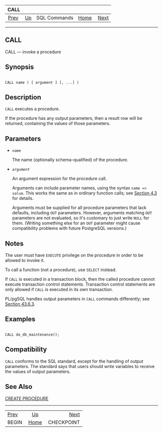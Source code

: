 <!--?xml version="1.0" encoding="UTF-8" standalone="no"?-->

|               CALL              |                                        |              |                                                       |                                           |
| :-----------------------------: | :------------------------------------- | :----------: | ----------------------------------------------------: | ----------------------------------------: |
| [Prev](sql-begin.html "BEGIN")  | [Up](sql-commands.html "SQL Commands") | SQL Commands | [Home](index.html "PostgreSQL 17devel Documentation") |  [Next](sql-checkpoint.html "CHECKPOINT") |

***



## CALL

CALL — invoke a procedure

## Synopsis

```

CALL name ( [ argument ] [, ...] )
```

## Description

`CALL` executes a procedure.

If the procedure has any output parameters, then a result row will be returned, containing the values of those parameters.

## Parameters

*   *`name`*

    The name (optionally schema-qualified) of the procedure.

*   *`argument`*

    An argument expression for the procedure call.

    Arguments can include parameter names, using the syntax `name => value`. This works the same as in ordinary function calls; see [Section 4.3](sql-syntax-calling-funcs.html "4.3. Calling Functions") for details.

    Arguments must be supplied for all procedure parameters that lack defaults, including `OUT` parameters. However, arguments matching `OUT` parameters are not evaluated, so it's customary to just write `NULL` for them. (Writing something else for an `OUT` parameter might cause compatibility problems with future PostgreSQL versions.)

## Notes

The user must have `EXECUTE` privilege on the procedure in order to be allowed to invoke it.

To call a function (not a procedure), use `SELECT` instead.

If `CALL` is executed in a transaction block, then the called procedure cannot execute transaction control statements. Transaction control statements are only allowed if `CALL` is executed in its own transaction.

PL/pgSQL handles output parameters in `CALL` commands differently; see [Section 43.6.3](plpgsql-control-structures.html#PLPGSQL-STATEMENTS-CALLING-PROCEDURE "43.6.3. Calling a Procedure").

## Examples

```

CALL do_db_maintenance();
```

## Compatibility

`CALL` conforms to the SQL standard, except for the handling of output parameters. The standard says that users should write variables to receive the values of output parameters.

## See Also

[CREATE PROCEDURE](sql-createprocedure.html "CREATE PROCEDURE")

***

|                                 |                                                       |                                           |
| :------------------------------ | :---------------------------------------------------: | ----------------------------------------: |
| [Prev](sql-begin.html "BEGIN")  |         [Up](sql-commands.html "SQL Commands")        |  [Next](sql-checkpoint.html "CHECKPOINT") |
| BEGIN                           | [Home](index.html "PostgreSQL 17devel Documentation") |                                CHECKPOINT |
